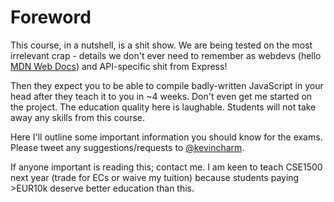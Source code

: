 # Foreword

This course, in a nutshell, is a shit show. We are being tested on the most irrelevant crap - details we don't ever need to remember as webdevs (hello [MDN Web Docs](https://developer.mozilla.org/en-US/)) and API-specific shit from Express!

Then they expect you to be able to compile badly-written JavaScript in your head after they teach it to you in ~4 weeks. Don't even get me started on the project. The education quality here is laughable. Students will not take away any skills from this course.

Here I'll outline some important information you should know for the exams. Please tweet any suggestions/requests to [@kevincharm](https://twitter.com/kevincharm).

If anyone important is reading this; contact me. I am keen to teach CSE1500 next year (trade for ECs or waive my tuition) because students paying >EUR10k deserve better education than this.
